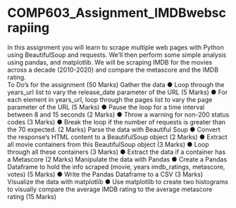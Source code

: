 # COMP603_Assignment_IMDBwebscrapiing
In this assignment you will learn to scrape multiple web pages with Python using BeautifulSoup and requests. We’ll then perform some simple analysis using pandas, and matplotlib.  We will be scraping IMDB for the movies across a decade (2010-2020) and compare the metascore and the IMDB rating.  
To Do’s for the assignment (50 Marks)
Gather the data
●	Loop through the years_url list to vary the release_date parameter of the URL (5 Marks)
●	For each element in years_url, loop through the pages list to vary the page parameter of the URL (5 Marks)
●	Pause the loop for a time interval between 8 and 15 seconds (2 Marks)
●	Throw a warning for non-200 status codes (3 Marks)
●	Break the loop if the number of requests is greater than the 70 expected. (2 Marks)
Parse the data with Beautiful Soup
●	Convert the response‘s HTML content to a BeautifulSoup object (2 Marks)
●	Extract all movie containers from this BeautifulSoup object (3 Marks)
●	Loop through all these containers (3 Marks)
●	Extract the data if a container has a Metascore (2 Marks)
Manipulate the data with Pandas
●	Create a Pandas Dataframe to hold the info scraped (movie, years imdb_ratings, metascore, votes) (5 Marks)
●	Write the Pandas Dataframe to a CSV (3 Marks)
Visualize the data with matplotlib
●	Use matplotlib to create two histograms to visually compare the average IMDB rating to the average metascore rating (15 Marks)
